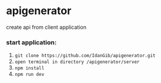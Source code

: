# apigenerator
create api from client application

### start application:
1. `git clone https://github.com/IdanGib/apigenerator.git`
2. `open terminal in directory /apigenerator/server`
3. `npm install`
4. `npm run dev`
